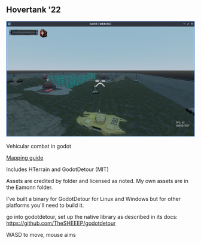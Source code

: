 ## Hovertank '22

![A hovertank in-game](screen03.jpg)


Vehicular combat in godot

[Mapping guide](http://blog.eamonnmr.com/2022/03/making-a-hovertank-level/)

Includes HTerrain and GodotDetour (MIT)

Assets are credited by folder and licensed as noted. My own assets are in the Eamonn folder.

I've built a binary for GodotDetour for Linux and Windows but for other platforms you'll need to build it.

go into godotdetour, set up the native library as described in its docs: https://github.com/TheSHEEEP/godotdetour

WASD to move, mouse aims

